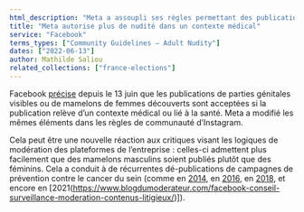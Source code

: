 ```yaml
---
html_description: "Meta a assoupli ses règles permettant des publications de parties génitales visibles ou de mamelons de femmes découverts dans des contextes médicaux ou de santé, en réponse à des critiques sur leur modération inégale qui affecte les campagnes contre le cancer du sein."
title: "Meta autorise plus de nudité dans un contexte médical"
service: "Facebook"
terms_types: ["Community Guidelines – Adult Nudity"]
dates: ["2022-06-13"]
author: Mathilde Saliou
related_collections: ["france-elections"]
---
```


Facebook [précise](https://github.com/OpenTermsArchive/france-elections-versions/commit/200fae809ed553d6882bef3659b4544fac37e322#diff-f5b2499012804c371ee8d35d8a109e0b7a91f6a2d6d7736ab9857bfd331dbf68R23-R26) depuis le 13 juin que les publications de parties génitales visibles ou de mamelons de femmes découverts sont acceptées si la publication relève d’un contexte médical ou lié à la santé. Meta a modifié les mêmes éléments dans les règles de communauté d’Instagram.

Cela peut être une nouvelle réaction aux critiques visant les logiques de modération des plateformes de l’entreprise : celles-ci admettent plus facilement que des mamelons masculins soient publiés plutôt que des féminins. Cela a conduit à de récurrentes dé-publications de campagnes de prévention contre le cancer du sein (comme en [2014](https://www.lequotidiendumedecin.fr/actus-medicales/sante-publique/ces-seins-que-facebook-ne-saurait-voir), en [2016](https://www.lemonde.fr/le-monde/article/2016/10/12/mammographie-et-facebook-du-choix-d-image-et-de-ses-consequences_5995671_4586753.html), en [2018](https://www.lepoint.fr/high-tech-internet/facebook-une-moderation-a-geometrie-variable-21-07-2018-2238056_47.php), et encore en [2021(https://www.blogdumoderateur.com/facebook-conseil-surveillance-moderation-contenus-litigieux/)]).
